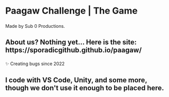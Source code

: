 <h1 align="left">Paagaw Challenge | The Game</h1>

###

<p align="left">Made by Sub 0 Productions.</p>

###

<h2 align="left">About us? Nothing yet... Here is the site: https://sporadicgithub.github.io/paagaw/</h2>

###

<p align="left">✨ Creating bugs since 2022</p>

###

<h2 align="left">I code with VS Code, Unity, and some more, though we don't use it enough to be placed here.</h2>

###

<div align="left">
</div>

###
